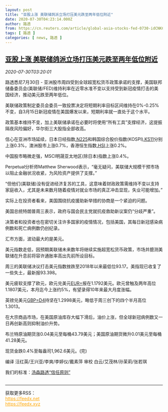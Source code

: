 ```yaml
---
layout: post
title: "亚股上涨 美联储鸽派立场打压美元跌至两年低位附近"
date: 2020-07-30T04:23:14.000Z
author: 路透
from: https://cn.reuters.com/article/global-asia-stocks-fed-0730-idCNKCS24V0DT
tags: [ 路透 ]
categories: [ news, 路透 ]
---
```

<!--1596082994000-->
[亚股上涨 美联储鸽派立场打压美元跌至两年低位附近](https://cn.reuters.com/article/global-asia-stocks-fed-0730-idCNKCS24V0DT)
------

<div>
<div><i>2020-07-30T03:20:01</i></div><div class="StandardArticleBody_body"><p>路透悉尼7月30日 - 亚洲股市周四受到全球超宽松货币政策承诺的支撑，美国联邦储备委员会(美联储/FED)维持利率在近零水准不变以支持受到新冠疫情打击的美国经济，推动美元跌至两年低位。 </p><p>美联储政策制定委员会委员一致投票决定将短期利率目标区间维持在0%-0.25%不变，自3月15日新冠疫情在美国爆发以来，短期利率就一直处于这个水平。 </p><p>政策基本维持不变，加上美联储承诺在必要时将使用“所有工具”支撑经济，这提振隔夜风险偏好，华尔街三大股指全部收高。 </p><p>信心在亚洲市场延续，日本日经指数<a href="/investing/markets/index?symbol=.N225">.N225</a>和韩国综合股价指数(KOSPI)<a href="/investing/markets/index?symbol=.KS11">.KS11</a>分别上涨0.3%，澳洲股市上涨0.7%，香港恒生指数<a href="/investing/markets/index?symbol=.HSI">.HSI</a>上涨0.2%。 </p><p>中国股市略微走强，MSCI明晟亚太地区(除日本)指数上涨0.4%。 </p><p>Perpetual分析师Matthew Sherwood表示，“毫无疑问，美联储大规模干预市场以阻止金融状况收紧，为风险资产提供了支撑。” </p><p>“但他们(美联储)没有促进经济复苏的工具，这意味着财政政策需维持不变以支持家庭收入，尤其是未来数月随着疫情对就业市场的真正冲击显现，失业可能增加。” </p><p>实际上在投资者看来，美国围绕抗疫援助新举措的协商是一个紧迫的问题。 </p><p>美国总统特朗普周三表示，政府与国会民主党就抗疫救助新议案仍“分歧严重”。 </p><p>决策者和投资者也在密切关注许多国家的疫情情况，包括美国，其每日新冠感染病例数和死亡病例数仍创纪录。 </p><p>汇市方面，波动最大的是美元。 </p><p>美元指数走低，因预期美联储未来数年将继续实施超宽松货币政策，市场并臆测美联储在升息前将容许通胀率高出先前所设目标。 </p><p>周三的美联储决议打击美元指数挫跌至2018年以来最低位93.17。美指现已收复了一些失土，最新报93.398。 </p><p>美元疲软支撑了欧元，欧元兑美元<a href="/investing/currencies/quote?srcCurr=EUR&destCurr=USD">EUR=</a>报在1.1792美元。欧元曾触及两年高位1.1807美元，本月迄今上涨约5%，有望录得10年来最大月度涨幅。 </p><p>英镑兑美元<a href="/investing/currencies/quote?srcCurr=GBP&destCurr=USD">GBP=D4</a>持坚在1.2998美元，略低于周三创下的四个半月高位1.3013。 </p><p>在大宗商品市场，在美国原油库存大幅下滑后，油价上涨，但全球新冠病例数又一日再创新高则抑制油价升势。 </p><p>布兰特原油期货涨0.04美元至每桶43.79美元；美国原油期货微升0.01美元至每桶41.28美元。 </p><p>现货金跌0.4%至每盎司1,962.6美元。(完) </p><div class="Attribution_container"><div class="Attribution_attribution"><p class="Attribution_content">编译 汪红英/王兴亚/李爽/李婷仪/戴素萍 审校 白云/艾茂林/孙茉莉/张若琪 </p></div></div><div class="StandardArticleBody_trustBadgeContainer"><span class="StandardArticleBody_trustBadgeTitle">我们的标准：</span><span class="trustBadgeUrl"><a href="https://www.thomsonreuters.cn/content/dam/openweb/documents/pdf/china/brochures/about-us-1.pdf">汤森路透“信任原则”</a></span></div></div><br><hr><div>获取更多RSS：<br><a href="https://feedx.net" style="color:orange" target="_blank">https://feedx.net</a> <br><a href="https://feedx.xyz" style="color:orange" target="_blank">https://feedx.xyz</a><br></div>
</div>

